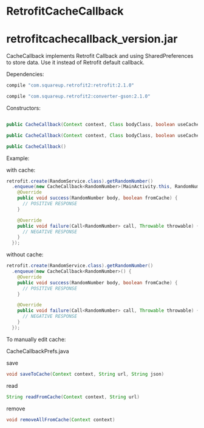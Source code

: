 # RetrofitCacheCallback
# retrofitcachecallback_version.jar

CacheCallback implements Retrofit Callback and using SharedPreferences to store data. Use it instead of Retrofit default callback.



Dependencies:
```gradle
compile "com.squareup.retrofit2:retrofit:2.1.0"

compile "com.squareup.retrofit2:converter-gson:2.1.0"
```


Constructors:
```java

public CacheCallback(Context context, Class bodyClass, boolean useCache, Gson gson)

public CacheCallback(Context context, Class bodyClass, boolean useCache)

public CacheCallback()
```



Example:

with cache:
```java
retrofit.create(RandomService.class).getRandomNumber()
  .enqueue(new CacheCallback<RandomNumber>(MainActivity.this, RandomNumber.class, true) {
    @Override
    public void success(RandomNumber body, boolean fromCache) {
      // POSITIVE RESPONSE
    }

    @Override
    public void failure(Call<RandomNumber> call, Throwable throwable) {
      // NEGATIVE RESPONSE
    }
  });
```

without cache:
```java
retrofit.create(RandomService.class).getRandomNumber()
  .enqueue(new CacheCallback<RandomNumber>() {
    @Override
    public void success(RandomNumber body, boolean fromCache) {
      // POSITIVE RESPONSE
    }

    @Override
    public void failure(Call<RandomNumber> call, Throwable throwable) {
      // NEGATIVE RESPONSE
    }
  });
```

To manually edit cache:

CacheCallbackPrefs.java

save
```java
void saveToCache(Context context, String url, String json)
```

read
```java
String readFromCache(Context context, String url)
```

remove
```java
void removeAllFromCache(Context context)
```
